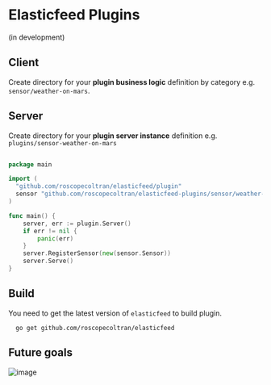 Elasticfeed Plugins
===================

(in development)

Client
------
Create directory for your **plugin business logic** definition by category e.g. `sensor/weather-on-mars`.

Server
------
Create directory for your **plugin server instance** definition e.g. `plugins/sensor-weather-on-mars`
```go

package main

import (
  "github.com/roscopecoltran/elasticfeed/plugin"
  sensor "github.com/roscopecoltran/elasticfeed-plugins/sensor/weather-on-mars"
)

func main() {
	server, err := plugin.Server()
	if err != nil {
		panic(err)
	}
	server.RegisterSensor(new(sensor.Sensor))
	server.Serve()
}

```

Build
-----
You need to get the latest version of `elasticfeed` to build plugin.
```
  go get github.com/roscopecoltran/elasticfeed
```

Future goals
------------
![image](https://cloud.githubusercontent.com/assets/1843523/7337493/07542bca-ec2c-11e4-8750-383940f06034.png)
